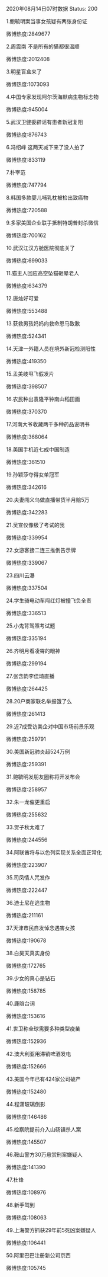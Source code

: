 2020年08月14日07时数据
Status: 200

1.鲍毓明案当事女孩疑有两张身份证

微博热度:2849677

2.周震南 不是所有的猫都很温顺

微博热度:2012408

3.明星盲盒来了

微博热度:1073093

4.中国专家发现阿尔茨海默病生物标志物

微博热度:945004

5.武汉卫健委辟谣有患者新冠复阳

微博热度:876743

6.冯绍峰 这两天减下来了没人拍了

微博热度:833119

7.朴宰范

微博热度:747794

8.韩国多款婴儿哺乳枕被检出致癌物

微博热度:720588

9.多家美国企业联手抵制特朗普封杀微信

微博热度:700162

10.武汉江汉方舱医院彻底关了

微博热度:699033

11.猫主人回应高空坠猫砸晕老人

微博热度:634379

12.唐灿好可爱

微博热度:553488

13.获救男孩妈妈向救命恩马致歉

微博热度:524341

14.天津一外籍人员在境外新冠检测阳性

微博热度:419350

15.孟美岐甩飞假发片

微博热度:398507

16.农民种出袁隆平钟南山稻田画

微博热度:370370

17.河南大爷收藏两千多种药品说明书

微博热度:368064

18.美国手机近七成中国制造

微博热度:361510

19.孙颖莎夺得女单冠军

微博热度:342616

20.夫妻闯义乌做直播带货半月赔5万

微博热度:342283

21.吴宣仪像极了考试的我

微博热度:339954

22.女游客接二连三推倒告示牌

微博热度:339067

23.四川云瀑

微博热度:337504

24.学生骑电动车闯红灯被撞飞负全责

微博热度:336513

25.小鬼背驾照考试题

微博热度:335194

26.齐明月看凌霄的眼神

微博热度:299194

27.张含韵李佳琦直播

微博热度:264425

28.20户商家联名举报饿了么

微博热度:261413

29.近7成受访美企对中国市场前景乐观

微博热度:259791

30.美国新冠肺炎超524万例

微博热度:259391

31.鲍毓明发朋友圈称将开发布会

微博热度:258957

32.朱一龙催更重启

微博热度:255632

33.贺子秋太难了

微博热度:244556

34.阿联酋将与以色列实现关系全面正常化

微博热度:223907

35.司凤情人咒发作

微博热度:222447

36.迪士尼在逃生物

微博热度:211161

37.天津市民自发悼念遇害女孩

微博热度:190678

38.白昊天真实身份

微博热度:172765

39.少女的真心是钻石

微博热度:158785

40.鹿晗台词

微博热度:153616

41.世卫称全球需要多种类型疫苗

微博热度:152936

42.澳大利亚用滞销啤酒发电

微博热度:152666

43.美国今年已有424家公司破产

微博热度:152480

44.程潇玻璃倒影

微博热度:146486

45.检察院提前介入山砀镇杀人案

微博热度:145507

46.鞍山警方30万悬赏刑案嫌疑人

微博热度:141390

47.杜锋

微博热度:108976

48.新手驾到

微博热度:108063

49.上海警方抓获29年前5死凶案嫌疑人

微博热度:106441

50.阿里巴巴注册新公司京西

微博热度:105745

